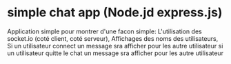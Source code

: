 # simple chat app (Node.jd express.js)
 Application simple pour montrer d'une facon simple:
	 L'utilisation des socket.io (coté client, coté serveur),
	 Affichages des noms des utilisateurs,
	 Si un utilisateur connect un message sra afficher pour les autre utilisateur si un utilisateur quitte le chat un message sra afficher pour les autre utilisateur
	